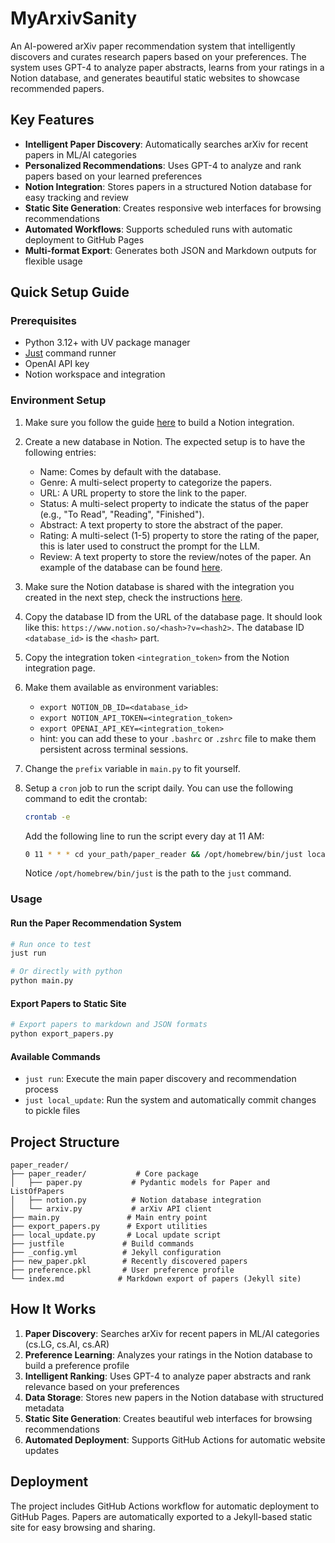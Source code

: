 # MyArxivSanity

An AI-powered arXiv paper recommendation system that intelligently discovers and curates research papers based on your preferences. The system uses GPT-4 to analyze paper abstracts, learns from your ratings in a Notion database, and generates beautiful static websites to showcase recommended papers.

## Key Features

- **Intelligent Paper Discovery**: Automatically searches arXiv for recent papers in ML/AI categories
- **Personalized Recommendations**: Uses GPT-4 to analyze and rank papers based on your learned preferences
- **Notion Integration**: Stores papers in a structured Notion database for easy tracking and review
- **Static Site Generation**: Creates responsive web interfaces for browsing recommendations
- **Automated Workflows**: Supports scheduled runs with automatic deployment to GitHub Pages
- **Multi-format Export**: Generates both JSON and Markdown outputs for flexible usage

## Quick Setup Guide

### Prerequisites

- Python 3.12+ with UV package manager
- [Just](https://github.com/casey/just) command runner
- OpenAI API key
- Notion workspace and integration

### Environment Setup

1. Make sure you follow the guide [here](https://developers.notion.com/docs/create-a-notion-integration) to build a Notion integration.
2. Create a new database in Notion. The expected setup is to have the following entries:
	- Name: Comes by default with the database.
	- Genre: A multi-select property to categorize the papers.
	- URL: A URL property to store the link to the paper.
	- Status: A multi-select property to indicate the status of the paper (e.g., "To Read", "Reading", "Finished").
	- Abstract: A text property to store the abstract of the paper.
	- Rating: A multi-select (1-5) property to store the rating of the paper, this is later used to construct the prompt for the LLM.
	- Review: A text property to store the review/notes of the paper.
	An example of the database can be found [here](https://www.notion.so/2177828c84588004b3d8d0ae2771d5e7?v=2177828c8458806db6b9000cdc6e47fe&source=copy_link).
3. Make sure the Notion database is shared with the integration you created in the next step, check the instructions [here](https://developers.notion.com/docs/create-a-notion-integration).
4. Copy the database ID from the URL of the database page. It should look like this: `https://www.notion.so/<hash>?v=<hash2>`. The database ID `<database_id>` is the `<hash>` part.
5. Copy the integration token `<integration_token>` from the Notion integration page.
6. Make them available as environment variables:
	- `export NOTION_DB_ID=<database_id>`
	- `export NOTION_API_TOKEN=<integration_token>`
	- `export OPENAI_API_KEY=<integration_token>`
	- hint: you can add these to your `.bashrc` or `.zshrc` file to make them persistent across terminal sessions.
7. Change the `prefix` variable in `main.py` to fit yourself.
8. Setup a `cron` job to run the script daily. You can use the following command to edit the crontab:

	```bash
	crontab -e
	```

	Add the following line to run the script every day at 11 AM:

	```bash
	0 11 * * * cd your_path/paper_reader && /opt/homebrew/bin/just local_update >> /tmp/paper_reader.log 2>&1
	```
	Notice `/opt/homebrew/bin/just` is the path to the `just` command.

### Usage

#### Run the Paper Recommendation System

```bash
# Run once to test
just run

# Or directly with python
python main.py
```

#### Export Papers to Static Site

```bash
# Export papers to markdown and JSON formats
python export_papers.py
```

#### Available Commands

- `just run`: Execute the main paper discovery and recommendation process
- `just local_update`: Run the system and automatically commit changes to pickle files

## Project Structure

```
paper_reader/
├── paper_reader/           # Core package
│   ├── paper.py           # Pydantic models for Paper and ListOfPapers
│   ├── notion.py          # Notion database integration
│   └── arxiv.py           # arXiv API client
├── main.py               # Main entry point
├── export_papers.py      # Export utilities
├── local_update.py       # Local update script
├── justfile             # Build commands
├── _config.yml          # Jekyll configuration
├── new_paper.pkl        # Recently discovered papers
├── preference.pkl       # User preference profile
└── index.md            # Markdown export of papers (Jekyll site)
```

## How It Works

1. **Paper Discovery**: Searches arXiv for recent papers in ML/AI categories (cs.LG, cs.AI, cs.AR)
2. **Preference Learning**: Analyzes your ratings in the Notion database to build a preference profile
3. **Intelligent Ranking**: Uses GPT-4 to analyze paper abstracts and rank relevance based on your preferences
4. **Data Storage**: Stores new papers in the Notion database with structured metadata
5. **Static Site Generation**: Creates beautiful web interfaces for browsing recommendations
6. **Automated Deployment**: Supports GitHub Actions for automatic website updates

## Deployment

The project includes GitHub Actions workflow for automatic deployment to GitHub Pages. Papers are automatically exported to a Jekyll-based static site for easy browsing and sharing.

